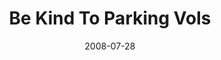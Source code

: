 ---
layout: media
category: media
title: "Be Kind To Parking Vols"
date: 2008-07-28
description: "Please be kind to our parking volunteers...really."
video: "http://s3.amazonaws.com/crossroads-media/other-media/video/KungFu-parking.mp4"
video-poster: "http://s3.amazonaws.com/crossroads-media/images/bekind-still.jpg"
---